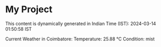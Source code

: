 # My Project

This content is dynamically generated in Indian Time (IST): 2024-03-14 01:50:58 IST


Current Weather in Coimbatore:
Temperature: 25.88 °C
Condition: mist
